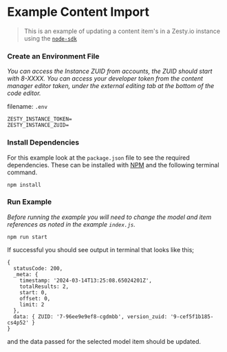 # Example Content Import

> This is an example of updating a content item's in a Zesty.io instance using the [`node-sdk`](https://github.com/zesty-io/node-sdk)


### Create an Environment File
*You can access the Instance ZUID from accounts, the ZUID should start with 8-XXXX. You can access your developer token from the content manager editor taken, under the external editing tab at the bottom of the code editor.*

filename: `.env`
```
ZESTY_INSTANCE_TOKEN=
ZESTY_INSTANCE_ZUID=
```

### Install Dependencies

For this example look at the `package.json` file to see the required dependencies. These can be installed with [NPM](https://www.npmjs.com/get-npm) and the following terminal command.

```
npm install
```

### Run Example

*Before running the example you will need to change the model and item references as noted in the example `index.js`.*
```
npm run start
```

If successful you should see output in terminal that looks like this;
```
{
  statusCode: 200,
  _meta: {
    timestamp: '2024-03-14T13:25:08.65024201Z',
    totalResults: 2,
    start: 0,
    offset: 0,
    limit: 2
  },
  data: { ZUID: '7-96ee9e9ef8-cgdmbb', version_zuid: '9-cef5f1b185-cs4p52' }
}
```

and the data passed for the selected model item should be updated.